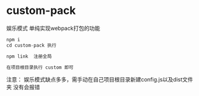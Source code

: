 # custom-pack
娱乐模式 单纯实现webpack打包的功能

```js
npm i
cd custom-pack 执行

npm link  注册全局

在项目根目录执行 custom 即可
```
注意：
  娱乐模式缺点多多，需手动在自己项目根目录新建config.js以及dist文件夹 没有会报错
